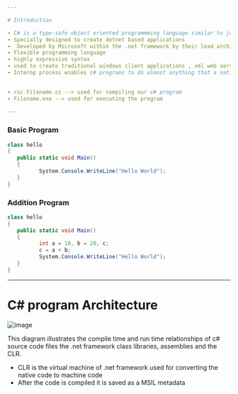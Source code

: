 ```yaml
---

# Introduction

- C# is a type-safe object oriented programmming language similar to java
- Specially designed to create dotnet based applications
-  Developed by Microsoft within the .net framework by their lead architect Anders Hejlsberg in 1999
- Flexible programming language
- highly expressive syntax
- used to create traditional windows client applications , xml web services, distributed components , client server applications, database applications, WPF, MVC, .NET Core, etc. 
- Interop process enables c# programs to do almost anything that a native cpp applications can do
 

- csc Filename.cs --> used for compiling our c# program
- Filename.exe --> used for executing the program
  
---
```


### Basic Program 

```c#
class hello
{
   public static void Main()
   {
          System.Console.WriteLine("Hello World");
   }
}
```

### Addition Program 

```c#
class hello
{
   public static void Main()
   {
          int a = 10, b = 20, c;
          c = a + b;
          System.Console.WriteLine("Hello World");
   }
}
```

---

# C# program Architecture 

![image](https://github.com/user-attachments/assets/1a34862b-b28f-4645-bfb0-0d56186c5dc9)

This diagram illustrates the compile time and run time relationships of c# source code files the .net framework class libraries, assemblies and the CLR. 

- CLR is the virtual machine of .net framework used for converting the native code to machine code
- After the code is compiled it is saved as a MSIL metadata
  
  


